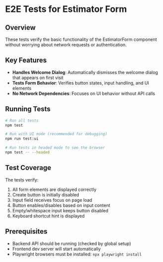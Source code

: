 # E2E Tests for Estimator Form

## Overview

These tests verify the basic functionality of the EstimatorForm component without worrying about network requests or authentication.

## Key Features

- **Handles Welcome Dialog**: Automatically dismisses the welcome dialog that appears on first visit
- **Tests Form Behavior**: Verifies button states, input handling, and UI elements
- **No Network Dependencies**: Focuses on UI behavior without API calls

## Running Tests

```bash
# Run all tests
npm test

# Run with UI mode (recommended for debugging)
npm run test:ui

# Run tests in headed mode to see the browser
npm test -- --headed
```

## Test Coverage

The tests verify:
1. All form elements are displayed correctly
2. Create button is initially disabled
3. Input field receives focus on page load
4. Button enables/disables based on input content
5. Empty/whitespace input keeps button disabled
6. Keyboard shortcut hint is displayed

## Prerequisites

- Backend API should be running (checked by global setup)
- Frontend dev server will start automatically
- Playwright browsers must be installed: `npx playwright install`